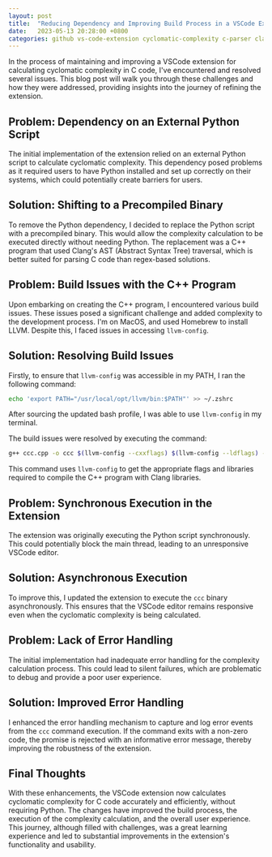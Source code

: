 ```yaml
---
layout: post
title:  "Reducing Dependency and Improving Build Process in a VSCode Extension"
date:   2023-05-13 20:28:00 +0800
categories: github vs-code-extension cyclomatic-complexity c-parser clang
---
```


In the process of maintaining and improving a VSCode extension for calculating cyclomatic complexity in C code, I've encountered and resolved several issues. This blog post will walk you through these challenges and how they were addressed, providing insights into the journey of refining the extension.

## Problem: Dependency on an External Python Script

The initial implementation of the extension relied on an external Python script to calculate cyclomatic complexity. This dependency posed problems as it required users to have Python installed and set up correctly on their systems, which could potentially create barriers for users.

## Solution: Shifting to a Precompiled Binary

To remove the Python dependency, I decided to replace the Python script with a precompiled binary. This would allow the complexity calculation to be executed directly without needing Python. The replacement was a C++ program that used Clang's AST (Abstract Syntax Tree) traversal, which is better suited for parsing C code than regex-based solutions.

## Problem: Build Issues with the C++ Program

Upon embarking on creating the C++ program, I encountered various build issues. These issues posed a significant challenge and added complexity to the development process. I'm on MacOS, and used Homebrew to install LLVM. Despite this, I faced issues in accessing `llvm-config`.

## Solution: Resolving Build Issues

Firstly, to ensure that `llvm-config` was accessible in my PATH, I ran the following command:

```bash
echo 'export PATH="/usr/local/opt/llvm/bin:$PATH"' >> ~/.zshrc
```

After sourcing the updated bash profile, I was able to use `llvm-config` in my terminal.

The build issues were resolved by executing the command:

```bash
g++ ccc.cpp -o ccc $(llvm-config --cxxflags) $(llvm-config --ldflags) -lclang $(llvm-config --libs --system-libs)
```

This command uses `llvm-config` to get the appropriate flags and libraries required to compile the C++ program with Clang libraries.

## Problem: Synchronous Execution in the Extension

The extension was originally executing the Python script synchronously. This could potentially block the main thread, leading to an unresponsive VSCode editor.

## Solution: Asynchronous Execution

To improve this, I updated the extension to execute the `ccc` binary asynchronously. This ensures that the VSCode editor remains responsive even when the cyclomatic complexity is being calculated.

## Problem: Lack of Error Handling

The initial implementation had inadequate error handling for the complexity calculation process. This could lead to silent failures, which are problematic to debug and provide a poor user experience.

## Solution: Improved Error Handling

I enhanced the error handling mechanism to capture and log error events from the `ccc` command execution. If the command exits with a non-zero code, the promise is rejected with an informative error message, thereby improving the robustness of the extension.

## Final Thoughts

With these enhancements, the VSCode extension now calculates cyclomatic complexity for C code accurately and efficiently, without requiring Python. The changes have improved the build process, the execution of the complexity calculation, and the overall user experience. This journey, although filled with challenges, was a great learning experience and led to substantial improvements in the extension's functionality and usability.
